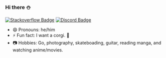 ### Hi there ⛄

[![Stackoverflow Badge](https://img.shields.io/badge/-syohey-9cf?style=logo=stackoverflow?style=flat-square&logo=stackoverflow&link=https://stackoverflow.com/users/4909849/syohey&color=fef9ef&logoColor=red)](https://stackoverflow.com/users/4909849/syohey) [![Discord Badge](https://img.shields.io/badge/-tomodachi-9cf?style=logo=discord?style=flat-square&logo=discord&link=https://discord.gg/A54eTAcf&color=fef9ef&logoColor=4a4e69)](https://discord.gg/A54eTAcf)

<!-- - 🌱 I’m currently learning rust, skateboarding, data structures, algorithms, and guitar.
- 🤔 I’m looking for help with rust, skateboarding, and data strucutres.
- 💬 Ask me about go(board game).
- 📫 How to reach me: Telegram or discord(sabito#5178 or join my server from the discord button above!). -->

- 😄 Pronouns: he/him
- ⚡ Fun fact: I want a corgi. 🐷
- 📷 Hobbies: Go, photography, skateboading, guitar, reading manga, and watching anime/movies.

<!-- <br> -->

<!-- <center>
  <table style="border: none;">
    <tr style="border: none;">
        <td style="border: none;"><img width="512px" align="left" src="https://github-readme-stats.vercel.app/api?username=sjinno&&show_icons=true&title_color=ffffff&icon_color=F8F32B&text_color=8D99AE&bg_color=2B2D42" alt="Shohei's Github Stats"></td>
        <td style="border: none;"><img width="512px" align="right" src="https://github-readme-stats.vercel.app/api/top-langs/?username=sjinno&hide=html&layout=compact&show_icons=true&title_color=ffffff&icon_color=F8F32B&text_color=8D99AE&bg_color=2B2D42" /></td>
    </tr>
  </table>
</center> -->

<!--
**sjinno/sjinno** is a ✨ _special_ ✨ repository because its `README.md` (this file) appears on your GitHub profile.

Here are some ideas to get you started:

- 🔭 I’m currently working on ...
- 👯 I’m looking to collaborate on ...
-->
